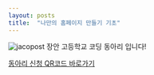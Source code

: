 ```yaml
---
layout: posts
title:  "나만의 홈페이지 만들기 기초"
---
```



![jacopost](https://user-images.githubusercontent.com/56305476/222952411-54e2f619-8831-451e-ab32-11ff73c0140b.png)
장안 고등학교 코딩 동아리 입니다!


[동아리 신청 QR코드 바로가기](https://forms.gle/DH1piq2J9JTU3Qnt6)
